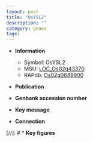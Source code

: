 ```yaml
---
layout: post
title: "OsYSL2"
description: ""
category: genes
tags: 
---
```


* **Information**  
    + Symbol: OsYSL2  
    + MSU: [LOC_Os02g43370](http://rice.uga.edu/cgi-bin/ORF_infopage.cgi?orf=LOC_Os02g43370)  
    + RAPdb: [Os02g0649900](http://rapdb.dna.affrc.go.jp/viewer/gbrowse_details/irgsp1?name=Os02g0649900)  

* **Publication**  

* **Genbank accession number**  

* **Key message**  

* **Connection**  

[//]: # * **Key figures**  


